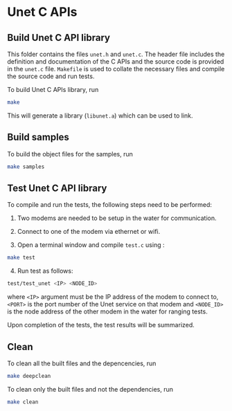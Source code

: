 # Unet C APIs

## Build Unet C API library

This folder contains the files `unet.h` and `unet.c`. The header file includes the definition and documentation of the C APIs and the source code is provided in the `unet.c` file. `Makefile` is used to collate the necessary files and compile the source code and run tests.

To build Unet C APIs library, run

```bash
make
```

This will generate a library (`libunet.a`) which can be used to link.

## Build samples

To build the object files for the samples, run

```bash
make samples
```

## Test Unet C API library

To compile and run the tests, the following steps need to be performed:

1. Two modems are needed to be setup in the water for communication.

2. Connect to one of the modem via ethernet or wifi.

3. Open a terminal window and compile `test.c` using :

```bash
make test
```

4. Run test as follows:

```bash
test/test_unet <IP> <NODE_ID>
```
where `<IP>` argument must be the IP address of the modem to connect to, `<PORT>` is the port number of the Unet service on that modem and `<NODE_ID>` is the node address of the other modem in the water for ranging tests.

Upon completion of the tests, the test results will be summarized.

## Clean

To clean all the built files and the depencencies, run

```bash
make deepclean
```

To clean only the built files and not the dependencies, run

```bash
make clean
```